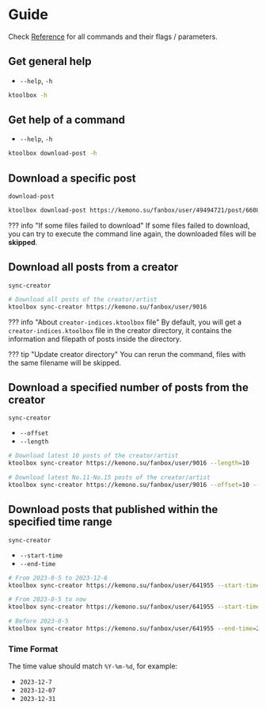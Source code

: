 # Guide

Check [Reference](reference.md) for all commands and their flags / parameters.

## Get general help

- `--help`, `-h`

```bash
ktoolbox -h
```
  
## Get help of a command

- `--help`, `-h`

```bash
ktoolbox download-post -h
```

## Download a specific post

`download-post`

```bash
ktoolbox download-post https://kemono.su/fanbox/user/49494721/post/6608808
```
??? info "If some files failed to download"
    If some files failed to download, you can try to execute the command line again, 
    the downloaded files will be **skipped**.
  
## Download all posts from a creator

`sync-creator`

```bash
# Download all posts of the creator/artist
ktoolbox sync-creator https://kemono.su/fanbox/user/9016
```
??? info "About `creator-indices.ktoolbox` file"
    By default, you will get a `creator-indices.ktoolbox` file in the creator directory, 
    it contains the information and filepath of posts inside the directory.

??? tip "Update creator directory"
    You can rerun the command, files with the same filename will be skipped.

## Download a specified number of posts from the creator

`sync-creator`

- `--offset`
- `--length`

```bash
# Download latest 10 posts of the creator/artist
ktoolbox sync-creator https://kemono.su/fanbox/user/9016 --length=10

# Download latest No.11-No.15 posts of the creator/artist
ktoolbox sync-creator https://kemono.su/fanbox/user/9016 --offset=10 --length=5
```

## Download posts that published within the specified time range

`sync-creator`

- `--start-time`
- `--end-time`

```bash
# From 2023-8-5 to 2023-12-6
ktoolbox sync-creator https://kemono.su/fanbox/user/641955 --start-time=2023-8-5 --end-time=2023-12-6

# From 2023-8-5 to now
ktoolbox sync-creator https://kemono.su/fanbox/user/641955 --start-time=2023-8-5

# Before 2023-8-5
ktoolbox sync-creator https://kemono.su/fanbox/user/641955 --end-time=2023-8-5
```

### Time Format

The time value should match `%Y-%m-%d`, for example:

- `2023-12-7`
- `2023-12-07`
- `2023-12-31`
